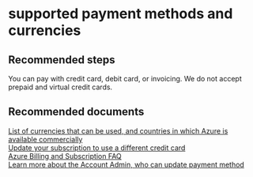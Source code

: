 <properties
	pageTitle="supported payment methods and currencies"
	description="supported payment methods and currencies"
	service="azure-billing"
	resource="billing"
	authors="kasparks"
	displayOrder=""
	selfHelpType="generic"
	supportTopicIds="32454870"
	resourceTags=""
	productPesIds="15659"
	cloudEnvironments="public"
/>

# supported payment methods and currencies

## **Recommended steps**

You can pay with credit card, debit card, or invoicing. We do not accept prepaid and virtual credit cards.

## **Recommended documents**

[List of currencies that can be used, and countries in which Azure is available commercially](https://azure.microsoft.com/documentation/articles/billing-countries-and-currencies/)<br>
[Update your subscription to use a different credit card](https://azure.microsoft.com/documentation/articles/billing-how-to-change-credit-card/)<br>
[Azure Billing and Subscription FAQ](https://azure.microsoft.com/documentation/articles/billing-subscription-faq/)<br>
[Learn more about the Account Admin, who can update payment method](https://azure.microsoft.com/documentation/articles/billing-add-change-azure-subscription-administrator/)
